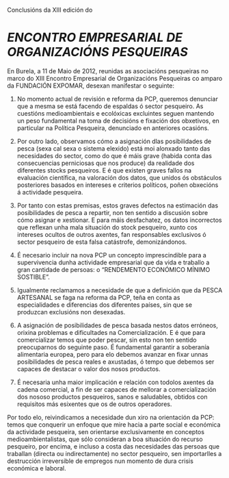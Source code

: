 Conclusións da XIII edición do

# *ENCONTRO EMPRESARIAL DE ORGANIZACIÓNS PESQUEIRAS* #

En Burela, a 11 de Maio de 2012, reunidas as asociacións pesqueiras no marco do XIII Encontro Empresarial de Organizacións Pesqueiras co amparo da FUNDACIÓN EXPOMAR, desexan manifestar o seguinte:

1. No momento actual de revisión e reforma da PCP, queremos denunciar que a mesma se está facendo de espaldas ó sector pesqueiro. As cuestións medioambientais e ecolóxicas excluintes seguen mantendo un peso fundamental na toma de decisións e fixación dos obxetivos, en particular na Política Pesqueira, denunciado en anteriores ocasións.

2. Por outro lado, observamos cómo a asignación dlas posibilidades de pesca (sexa cal sexa o sistema elexido) está moi alonxado tanto das necesidades do sector, como do que é máis grave (habida conta das consecuencias perniciosas que nos produce) da realidade dos diferentes stocks pesqueiros. E é que existen graves fallos na evaluación científica, na valoración dos datos, que unidos ós obstáculos posteriores basados en intereses e criterios políticos, poñen obxecións á actividade pesqueira.

3. Por tanto con estas premisas, estos graves defectos na estimación das posibilidades de pesca a repartir, non ten sentido a discusión sobre cómo asignar e xestionar. E para máis desfachatez, os datos incorrectos que reflexan unha mala situación do stock pesqueiro, xunto cos intereses ocultos de outros axentes, fan responsables exclusivos ó sector pesqueiro de esta falsa catástrofe, demonizándonos.

4. É necesario incluir na nova PCP un concepto imprescindible para a supervivencia dunha actividade empresarial que da vida e traballo a gran cantidade de persoas: o “RENDEMENTO ECONÓMICO MÍNIMO SOSTIBLE”.

5. Igualmente reclamamos a necesidade de que a definición que da PESCA ARTESANAL se faga na reforma da PCP, teña en conta as especialidades e diferencias dos diferentes países, sin que se produzcan exclusións non desexadas.

6. A asignación de posibilidades de pesca basada nestos datos erróneos, orixina problemas e dificultades na Comercialización. E é que para comercializar temos que poder pescar, sin esto non ten sentido preocuparnos do seguinte paso. É fundamental garantir a soberanía alimentaria europea, pero para elo debemos avanzar en fixar unnas posibilidades de pesca reales e axustadas, ó tempo que debemos ser capaces de destacar o valor dos nosos productos.

7. É necesaria unha maior implicación e relación con todolos axentes da cadena comercial, a fin de ser capaces de mellorar a comercialización dos nososo productos pesqueiros, sanos e saludables, obtidos con requisitos más esixentes que os de outros operadores.

Por todo elo, reivindicamos a necesidade dun xiro na orientación da PCP: temos que conquerir un enfoque que mire hacia a parte social e económica da actividade pesqueira, sen orientarse exclusivamente en conceptos medioambientalistas, que sólo consideran a boa situación do recurso pesqueiro, por encima, e incluso a costa das necesidades das persoas que traballan (directa ou indirectamente) no sector pesqueiro, sen importarlles a destrucción irreversible de empregos nun momento de dura crisis económica e laboral.
